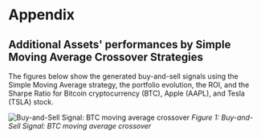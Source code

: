 # Appendix

## Additional Assets' performances by Simple Moving Average Crossover Strategies
The figures below show the generated buy-and-sell signals using the Simple Moving Average strategy, the portfolio evolution, 
the ROI, and the Sharpe Ratio for Bitcoin cryptocurrency (BTC), Apple (AAPL), and Tesla (TSLA) stock.

![Buy-and-Sell Signal: BTC moving average crossover](https://github.com/SciEcon/SRS2021/blob/main/fig/fig_5_1.png)
*Figure 1: Buy-and-Sell Signal: BTC moving average crossover*
